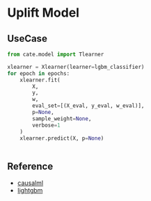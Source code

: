 # Uplift Model

## UseCase

```python
from cate.model import Tlearner

xlearner = Xlearner(learner=lgbm_classifier)
for epoch in epochs:
    xlearner.fit(
        X, 
        y, 
        w, 
        eval_set=[(X_eval, y_eval, w_eval)], 
        p=None, 
        sample_weight=None, 
        verbose=1
    )
    xlearner.predict(X, p=None)
    
```

## Reference

- [causalml](https://github.com/uber/causalml)
- [lightgbm](https://lightgbm.readthedocs.io/en/latest/pythonapi/lightgbm.LGBMClassifier.html#lightgbm.LGBMClassifier)
